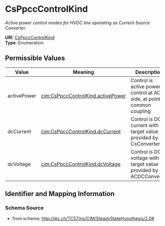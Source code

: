 # CsPpccControlKind




_Active power control modes for HVDC line operating as Current Source Converter._



**URI**: [CsPpccControlKind](CsPpccControlKind)<br />
**Type**: Enumeration

## Permissible Values

| Value | Meaning | Description |
| --- | --- | --- |
| activePower | [cim:CsPpccControlKind.activePower](http://iec.ch/TC57/CIM100#CsPpccControlKind.activePower) | Control is active power control at AC side, at point of common coupling |
| dcCurrent | [cim:CsPpccControlKind.dcCurrent](http://iec.ch/TC57/CIM100#CsPpccControlKind.dcCurrent) | Control is DC current  with target value provided by CsConverter |
| dcVoltage | [cim:CsPpccControlKind.dcVoltage](http://iec.ch/TC57/CIM100#CsPpccControlKind.dcVoltage) | Control is DC voltage  with target value provided by ACDCConverter |








## Identifier and Mapping Information







### Schema Source


* from schema: http://iec.ch/TC57/ns/CIM/SteadyStateHypothesis/2.0#




